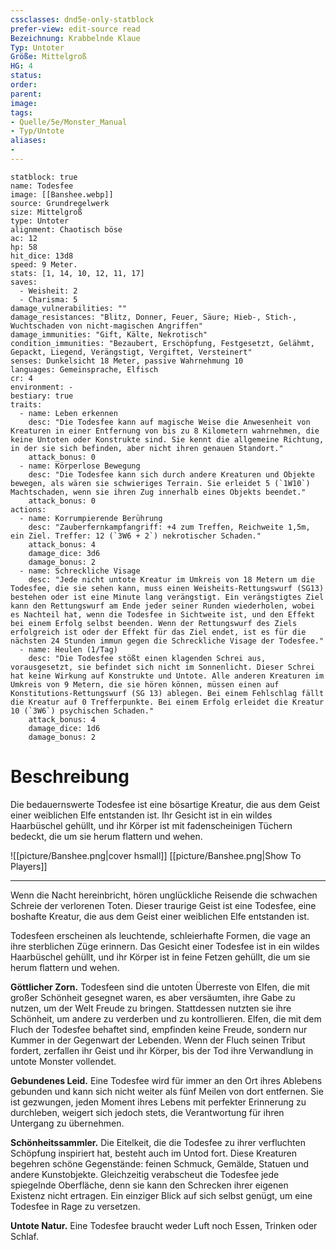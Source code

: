 ```yaml
---
cssclasses: dnd5e-only-statblock
prefer-view: edit-source read
Bezeichnung: Krabbelnde Klaue
Typ: Untoter
Größe: Mittelgroß
HG: 4
status:
order:
parent:
image: 
tags:
- Quelle/5e/Monster_Manual
- Typ/Untote
aliases:
- 
---
```


```statblock
statblock: true
name: Todesfee
image: [[Banshee.webp]]
source: Grundregelwerk
size: Mittelgroß
type: Untoter
alignment: Chaotisch böse
ac: 12
hp: 58
hit_dice: 13d8
speed: 9 Meter.
stats: [1, 14, 10, 12, 11, 17]
saves:
  - Weisheit: 2
  - Charisma: 5
damage_vulnerabilities: ""
damage_resistances: "Blitz, Donner, Feuer, Säure; Hieb-, Stich-, Wuchtschaden von nicht-magischen Angriffen"
damage_immunities: "Gift, Kälte, Nekrotisch"
condition_immunities: "Bezaubert, Erschöpfung, Festgesetzt, Gelähmt, Gepackt, Liegend, Verängstigt, Vergiftet, Versteinert"
senses: Dunkelsicht 18 Meter, passive Wahrnehmung 10
languages: Gemeinsprache, Elfisch
cr: 4
environment: -
bestiary: true
traits:
  - name: Leben erkennen
    desc: "Die Todesfee kann auf magische Weise die Anwesenheit von Kreaturen in einer Entfernung von bis zu 8 Kilometern wahrnehmen, die keine Untoten oder Konstrukte sind. Sie kennt die allgemeine Richtung, in der sie sich befinden, aber nicht ihren genauen Standort."
    attack_bonus: 0
  - name: Körperlose Bewegung
    desc: "Die Todesfee kann sich durch andere Kreaturen und Objekte bewegen, als wären sie schwieriges Terrain. Sie erleidet 5 (`1W10`) Machtschaden, wenn sie ihren Zug innerhalb eines Objekts beendet."
    attack_bonus: 0
actions:
  - name: Korrumpierende Berührung
    desc: "Zauberfernkampfangriff: +4 zum Treffen, Reichweite 1,5m, ein Ziel. Treffer: 12 (`3W6 + 2`) nekrotischer Schaden."
    attack_bonus: 4
    damage_dice: 3d6
    damage_bonus: 2
  - name: Schreckliche Visage
    desc: "Jede nicht untote Kreatur im Umkreis von 18 Metern um die Todesfee, die sie sehen kann, muss einen Weisheits-Rettungswurf (SG13) bestehen oder ist eine Minute lang verängstigt. Ein verängstigtes Ziel kann den Rettungswurf am Ende jeder seiner Runden wiederholen, wobei es Nachteil hat, wenn die Todesfee in Sichtweite ist, und den Effekt bei einem Erfolg selbst beenden. Wenn der Rettungswurf des Ziels erfolgreich ist oder der Effekt für das Ziel endet, ist es für die nächsten 24 Stunden immun gegen die Schreckliche Visage der Todesfee."
  - name: Heulen (1/Tag)
    desc: "Die Todesfee stößt einen klagenden Schrei aus, vorausgesetzt, sie befindet sich nicht im Sonnenlicht. Dieser Schrei hat keine Wirkung auf Konstrukte und Untote. Alle anderen Kreaturen im Umkreis von 9 Metern, die sie hören können, müssen einen auf Konstitutions-Rettungswurf (SG 13) ablegen. Bei einem Fehlschlag fällt die Kreatur auf 0 Trefferpunkte. Bei einem Erfolg erleidet die Kreatur 10 (`3W6`) psychischen Schaden."
    attack_bonus: 4
    damage_dice: 1d6
    damage_bonus: 2
```

# Beschreibung
Die bedauernswerte Todesfee ist eine bösartige Kreatur, die aus dem Geist einer weiblichen Elfe entstanden ist. Ihr Gesicht ist in ein wildes Haarbüschel gehüllt, und ihr Körper ist mit fadenscheinigen Tüchern bedeckt, die um sie herum flattern und wehen.

![[picture/Banshee.png|cover hsmall]]
[[picture/Banshee.png|Show To Players]]

---

Wenn die Nacht hereinbricht, hören unglückliche Reisende die schwachen Schreie der verlorenen Toten. Dieser traurige Geist ist eine Todesfee, eine boshafte Kreatur, die aus dem Geist einer weiblichen Elfe entstanden ist.

Todesfeen erscheinen als leuchtende, schleierhafte Formen, die vage an ihre sterblichen Züge erinnern. Das Gesicht einer Todesfee ist in ein wildes Haarbüschel gehüllt, und ihr Körper ist in feine Fetzen gehüllt, die um sie herum flattern und wehen.

**Göttlicher Zorn.** Todesfeen sind die untoten Überreste von Elfen, die mit großer Schönheit gesegnet waren, es aber versäumten, ihre Gabe zu nutzen, um der Welt Freude zu bringen. Stattdessen nutzten sie ihre Schönheit, um andere zu verderben und zu kontrollieren. Elfen, die mit dem Fluch der Todesfee behaftet sind, empfinden keine Freude, sondern nur Kummer in der Gegenwart der Lebenden. Wenn der Fluch seinen Tribut fordert, zerfallen ihr Geist und ihr Körper, bis der Tod ihre Verwandlung in untote Monster vollendet.

**Gebundenes Leid.** Eine Todesfee wird für immer an den Ort ihres Ablebens gebunden und kann sich nicht weiter als fünf Meilen von dort entfernen. Sie ist gezwungen, jeden Moment ihres Lebens mit perfekter Erinnerung zu durchleben, weigert sich jedoch stets, die Verantwortung für ihren Untergang zu übernehmen.

**Schönheitssammler.** Die Eitelkeit, die die Todesfee zu ihrer verfluchten Schöpfung inspiriert hat, besteht auch im Untod fort. Diese Kreaturen begehren schöne Gegenstände: feinen Schmuck, Gemälde, Statuen und andere Kunstobjekte. Gleichzeitig verabscheut die Todesfee jede spiegelnde Oberfläche, denn sie kann den Schrecken ihrer eigenen Existenz nicht ertragen. Ein einziger Blick auf sich selbst genügt, um eine Todesfee in Rage zu versetzen.

**Untote Natur.** Eine Todesfee braucht weder Luft noch Essen, Trinken oder Schlaf.

